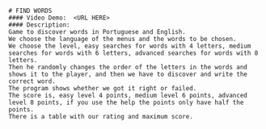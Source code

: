     # FIND WORDS
    #### Video Demo:  <URL HERE>
    #### Description:
    Game to discover words in Portuguese and English.
	We choose the language of the menus and the words to be chosen.
	We choose the level, easy searches for words with 4 letters, medium searches for words with 6 letters, advanced searches for words with 8 letters.
	Then he randomly changes the order of the letters in the words and shows it to the player, and then we have to discover and write the correct word.
	The program shows whether we got it right or failed.
	The score is, easy level 4 points, medium level 6 points, advanced level 8 points, if you use the help the points only have half the points.
	There is a table with our rating and maximum score.